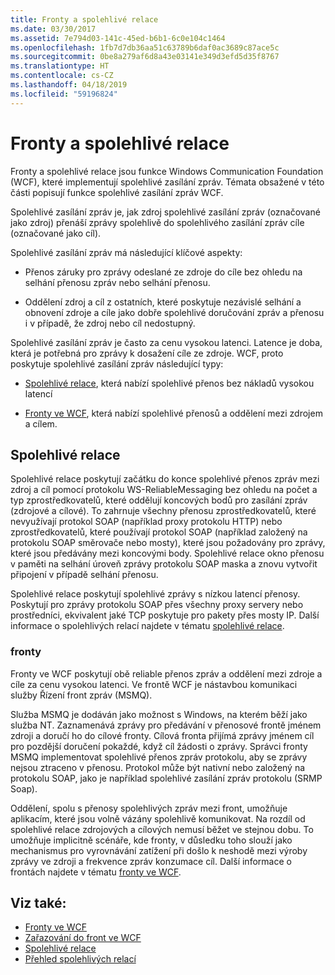 ```yaml
---
title: Fronty a spolehlivé relace
ms.date: 03/30/2017
ms.assetid: 7e794d03-141c-45ed-b6b1-6c0e104c1464
ms.openlocfilehash: 1fb7d7db36aa51c63789b6daf0ac3689c87ace5c
ms.sourcegitcommit: 0be8a279af6d8a43e03141e349d3efd5d35f8767
ms.translationtype: HT
ms.contentlocale: cs-CZ
ms.lasthandoff: 04/18/2019
ms.locfileid: "59196824"
---
```

# <a name="queues-and-reliable-sessions"></a>Fronty a spolehlivé relace
Fronty a spolehlivé relace jsou funkce Windows Communication Foundation (WCF), které implementují spolehlivé zasílání zpráv. Témata obsažené v této části popisují funkce spolehlivé zasílání zpráv WCF.  
  
 Spolehlivé zasílání zpráv je, jak zdroj spolehlivé zasílání zpráv (označované jako zdroj) přenáší zprávy spolehlivě do spolehlivého zasílání zpráv cíle (označované jako cíl).  
  
 Spolehlivé zasílání zpráv má následující klíčové aspekty:  
  
-   Přenos záruky pro zprávy odeslané ze zdroje do cíle bez ohledu na selhání přenosu zpráv nebo selhání přenosu.  
  
-   Oddělení zdroj a cíl z ostatních, které poskytuje nezávislé selhání a obnovení zdroje a cíle jako dobře spolehlivé doručování zpráv a přenosu i v případě, že zdroj nebo cíl nedostupný.  
  
 Spolehlivé zasílání zpráv je často za cenu vysokou latenci. Latence je doba, která je potřebná pro zprávy k dosažení cíle ze zdroje. WCF, proto poskytuje spolehlivé zasílání zpráv následující typy:  
  
-   [Spolehlivé relace](../../../../docs/framework/wcf/feature-details/reliable-sessions.md), která nabízí spolehlivé přenos bez nákladů vysokou latencí  
  
-   [Fronty ve WCF](../../../../docs/framework/wcf/feature-details/queues-in-wcf.md), která nabízí spolehlivé přenosů a oddělení mezi zdrojem a cílem.  
  
## <a name="reliable-sessions"></a>Spolehlivé relace  
 Spolehlivé relace poskytují začátku do konce spolehlivé přenos zpráv mezi zdroj a cíl pomocí protokolu WS-ReliableMessaging bez ohledu na počet a typ zprostředkovatelů, které oddělují koncových bodů pro zasílání zpráv (zdrojové a cílové). To zahrnuje všechny přenosu zprostředkovatelů, které nevyužívají protokol SOAP (například proxy protokolu HTTP) nebo zprostředkovatelů, které používají protokol SOAP (například založený na protokolu SOAP směrovače nebo mosty), které jsou požadovány pro zprávy, které jsou předávány mezi koncovými body. Spolehlivé relace okno přenosu v paměti na selhání úroveň zprávy protokolu SOAP maska a znovu vytvořit připojení v případě selhání přenosu.  
  
 Spolehlivé relace poskytují spolehlivé zprávy s nízkou latencí přenosy. Poskytují pro zprávy protokolu SOAP přes všechny proxy servery nebo prostředníci, ekvivalent jaké TCP poskytuje pro pakety přes mosty IP. Další informace o spolehlivých relací najdete v tématu [spolehlivé relace](../../../../docs/framework/wcf/feature-details/reliable-sessions.md).  
  
### <a name="queues"></a>fronty  
 Fronty ve WCF poskytují obě reliable přenos zpráv a oddělení mezi zdroje a cíle za cenu vysokou latenci. Ve frontě WCF je nástavbou komunikaci služby Řízení front zpráv (MSMQ).  
  
 Služba MSMQ je dodáván jako možnost s Windows, na kterém běží jako služba NT. Zaznamenává zprávy pro předávání v přenosové frontě jménem zdroji a doručí ho do cílové fronty. Cílová fronta přijímá zprávy jménem cíl pro pozdější doručení pokaždé, když cíl žádosti o zprávy. Správci fronty MSMQ implementovat spolehlivé přenos zpráv protokolu, aby se zprávy nejsou ztraceno v přenosu. Protokol může být nativní nebo založený na protokolu SOAP, jako je například spolehlivé zasílání zpráv protokolu (SRMP Soap).  
  
 Oddělení, spolu s přenosy spolehlivých zpráv mezi front, umožňuje aplikacím, které jsou volně vázány spolehlivě komunikovat. Na rozdíl od spolehlivé relace zdrojových a cílových nemusí běžet ve stejnou dobu. To umožňuje implicitně scénáře, kde fronty, v důsledku toho slouží jako mechanismus pro vyrovnávání zatížení při došlo k neshodě mezi výroby zprávy ve zdroji a frekvence zpráv konzumace cíl. Další informace o frontách najdete v tématu [fronty ve WCF](../../../../docs/framework/wcf/feature-details/queues-in-wcf.md).  
  
## <a name="see-also"></a>Viz také:

- [Fronty ve WCF](../../../../docs/framework/wcf/feature-details/queues-in-wcf.md)
- [Zařazování do front ve WCF](../../../../docs/framework/wcf/feature-details/queuing-in-wcf.md)
- [Spolehlivé relace](../../../../docs/framework/wcf/feature-details/reliable-sessions.md)
- [Přehled spolehlivých relací](../../../../docs/framework/wcf/feature-details/reliable-sessions-overview.md)
